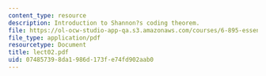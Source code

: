 ```yaml
---
content_type: resource
description: Introduction to Shannon?s coding theorem.
file: https://ol-ocw-studio-app-qa.s3.amazonaws.com/courses/6-895-essential-coding-theory-fall-2004/074857398da1986d173fe74fd902aab0_lect02.pdf
file_type: application/pdf
resourcetype: Document
title: lect02.pdf
uid: 07485739-8da1-986d-173f-e74fd902aab0
---
```

